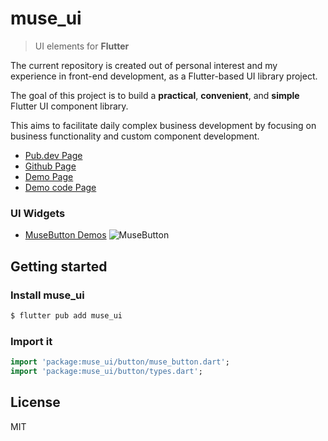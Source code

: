 # muse_ui

> UI elements for **Flutter**

The current repository is created out of personal interest and my experience in front-end development, as a Flutter-based UI library project. 

The goal of this project is to build a **practical**, **convenient**, and **simple** Flutter UI component library. 

This aims to facilitate daily complex business development by focusing on business functionality and custom component development.

* [Pub.dev Page](https://pub.dev/packages/muse_ui)
* [Github Page](https://github.com/eugene2799/muse_ui)
* [Demo Page](https://eugene2799.github.io/muse_ui/)
* [Demo code Page](https://github.com/eugene2799/muse_ui/tree/master/apps/muse_demo)

### UI Widgets
- [MuseButton Demos](https://github.com/eugene2799/muse_ui/tree/master/apps/muse_demo/lib/demos/button)
![MuseButton](http://oss.musetools.uk/pic/musebutton.png)


## Getting started
### Install muse_ui
```bash
$ flutter pub add muse_ui
```
### Import it
```dart
import 'package:muse_ui/button/muse_button.dart';
import 'package:muse_ui/button/types.dart';
```

## License
MIT
